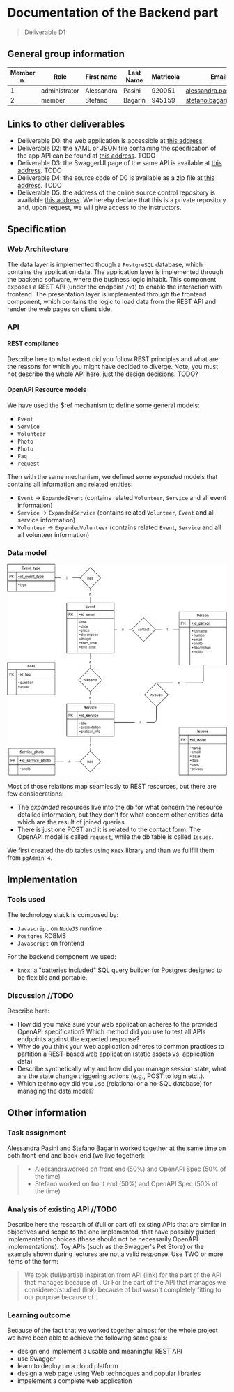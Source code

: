 # Documentation of the Backend part
> Deliverable D1
## General group information
| Member n. | Role | First name | Last Name | Matricola | Email address |
|-----------|---------------|------------|-----------|-----------|-----------------|
| 1 | administrator | Alessandra | Pasini | 920051 | alessandra.pasini@mail.polimi.it |
| 2 | member | Stefano | Bagarin | 945159 | stefano.bagarin@mail.polimi.it |

## Links to other deliverables
- Deliverable D0: the web application is accessible at [this address](https://wild-care.herokuapp.com).
- Deliverable D2: the YAML or JSON file containing the specification
of the app API can be found at [this address](https://wild-care.herokuapp.com/backend/spec.yaml). TODO
- Deliverable D3: the SwaggerUI page of the same API is available at
[this address](https:///wild-care.herokuapp.com/backend/swaggerui). TODO
- Deliverable D4: the source code of D0 is available as a zip file at
[this address](https://example.com/backend/app.zip). TODO
- Deliverable D5: the address of the online source control repository
is available [this address](https://github.com/alepas/hypermidia-project). We hereby
declare that this is a private repository and, upon request, we will
give access to the instructors.
## Specification
### Web Architecture
The data layer is implemented though a `PostgreSQL` database, which contains the application data.
The application layer is implemented through the backend software, where the business logic inhabit. This component exposes a REST API (under the endpoint `/v1`) to enable the interaction with frontend.
The presentation layer is implemented through the frontend component, which contains the logic to load data from the REST API and render the web pages on client side.

### API

#### REST compliance
Describe here to what extent did you follow REST principles and what are
the reasons for which you might have decided to diverge. Note, you must
not describe the whole API here, just the design decisions. TODO?

#### OpenAPI Resource models
We have used the $ref mechanism to define some general models:

* `Event`
* `Service`
* `Volunteer`
* `Photo`
* `Photo`
* `Faq`
* `request`


Then with the same mechanism, we defined some _expanded_ models that contains all information and related entities:

* `Event` → `ExpandedEvent` (contains related `Volunteer`, `Service` and all event information)
* `Service` → `ExpandedService` (contains related `Volunteer`, `Event` and all service information)
* `Volunteer` → `ExpandedVolunteer` (contains related `Event`, `Service` and all all volunteer information)

### Data model
![](./Design-Document/assets/ER_diagram.png)

Most of those relations map seamlessly to REST resources, but there are few considerations:

* The _expanded_ resources live into the db for what concern the resource detailed information, but they don't for what concern other entities data which are the result of joined queries.
* There is just one POST and it is related to the contact form. The OpenAPI model is called `request`, while the db table is called `Issues`.

We first created the db tables using `Knex` library and than we fullfill them from `pgAdmin 4`.

## Implementation
### Tools used
The technology stack is composed by:

* `Javascript` on `NodeJS` runtime
* `Postgres` RDBMS
* `Javascript` on frontend

For the backend component we used:

* `knex`: a "batteries included" SQL query builder for Postgres designed to be flexible and portable.

### Discussion  //TODO
Describe here:
- How did you make sure your web application adheres to the provided
OpenAPI specification? Which method did you use to test all APIs
endpoints against the expected response?
- Why do you think your web application adheres to common practices to
partition a REST-based web application (static assets vs.
application data)
- Describe synthetically why and how did you manage session state,
what are the state change triggering actions (e.g., POST to login
etc..).
- Which technology did you use (relational or a no-SQL database) for
managing the data model?


## Other information

### Task assignment
Alessandra Pasini and Stefano Bagarin worked together at the same time on both front-end and back-end (we live together):
> - Alessandraworked on front end (50%) and OpenAPI Spec (50% of the time)
> - Stefano worked on front end (50%) and OpenAPI Spec (50% of the time)


### Analysis of existing API //TODO
Describe here the research of (full or part of) existing APIs that are similar
in objectives and scope to the one implemented, that have possibly guided
implementation choices (these should not be necessarily OpenAPI
implementations). Toy APIs (such as the Swagger's Pet Store) or the example
shown during lectures are not a valid response.
Use TWO or more items of the form:
> We took (full/partial) inspiration from API <XYZ>(link) for the part of the
> API that manages <ABC> because of <REASON>.
Or
> For the part of the API that manages <ABC> we considered/studied <XYZ>(link)
> because of <REASON> but wasn't completely fitting to our purpose because of
> <REASON>.
  
### Learning outcome
Because of the fact that we worked together almost for the whole project we have been able to achieve the following same goals:
* design end implement a usable and meaningful REST API
* use Swagger 
* learn to deploy on a cloud platform
* design a web page using Web technoques and popular libraries
* impelement a complete web application
 
